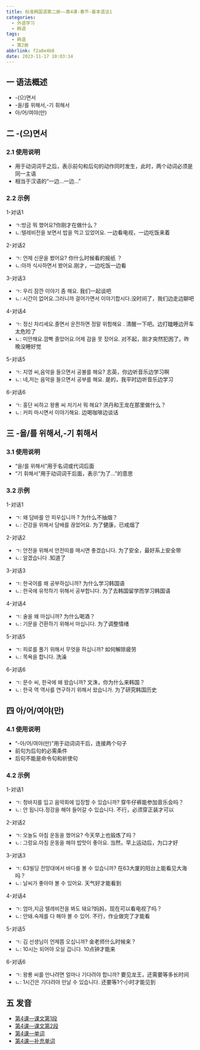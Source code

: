 ```yaml
---
title: 标准韩国语第二册——第4课-春节-基本语法1
categories:
  - 外语学习
  - 韩语
tags:
  - 韩语
  - 第2册
abbrlink: f2a8e4b8
date: 2023-11-17 10:03:14
---
```

## 一 语法概述

* -(으)면서
* -을/를 위해서,-기 휘해서
* 아/어/여야(만)

<!--more-->

## 二  -(으)면서

### 2.1 使用说明

* 用于动词词干之后，表示前句和后句的动作同时发生，此时，两个动词必须是同一主语
* 相当于汉语的“一边...一边...”

### 2.2 示例

1-对话1

* ㄱ:방금 뭐 했어요?你刚才在做什么？
* ㄴ:텔레비전을 보면서 밥을 먹고 있었어요. 一边看电视，一边吃饭来着

2-对话2

* ㄱ: 언제 신문을 봤어요? 你什么时候看的报纸 ？
* ㄴ:아까 식사하면서 봤어요.刚才，一边吃饭一边看

3-对话3

* ㄱ: 우리 잠깐 이야기 좀 해요. 我们一起谈吧
* ㄴ: 시간이 없어요.그러니까 걸어가면서 이야기합시다.没时间了，我们边走边聊吧

4-对话4

* ㄱ: 정신 차리세요.졸면서 운전하면 정말 위험해요 . 清醒一下吧。边打瞌睡边开车太危险了
* ㄴ: 미안해요.깜빡 졸았어요.어제 감을 못 잤어요. 对不起，刚才突然犯困了。昨晚没睡好觉

5-对话5

* ㄱ: 지영 씨,음악을 들으면서 공불를 해요? 志英，你边听音乐边学习啊
* ㄴ: 네,저는 음악을 들으면서 공부를 해요. 是的，我平时边听音乐边学习

6-对话6

* ㄱ: 홍단 씨하고 왕룡 씨 저기서 뭐 해요? 洪丹和王龙在那里做什么？
* ㄴ: 커피 마시면서 이야기해요. 边喝咖啡边谈话

## 三 -을/를 위해서,-기 휘해서

### 3.1 使用说明

* “을/를 위해서”用于名词或代词后面
* “기 휘해서”用于动词词干后面，表示“为了...”的意思

### 3.2 示例

1-对话1

* ㄱ: 왜 담바를 안 피우십니까 ? 为什么不抽烟？
* ㄴ: 건강을 위해서 담배를 끊었어요. 为了健康，已戒烟了

2-对话2

* ㄱ: 안전을 위해서 안전띠를 매시면 좋겠습니다. 为了安全，最好系上安全带
* ㄴ: 알겠습니다 .知道了

3-对话3

* ㄱ: 한국어를 왜 공부하십니까?  为什么学习韩国语
* ㄴ:  한국에 유학하기 위해서 공부합니다. 为了去韩国留学而学习韩国语

4-对话4

* ㄱ: 술을 왜 마십니까?  为什么喝酒？
* ㄴ: 기문을 건환하기 위해서 마십니다. 为了调整情绪

5-对话5

* ㄱ: 피로를 풀기 위해서 무엇을 하십니까? 如何解除疲劳
* ㄴ: 목욕을 합니다.  洗澡

6-对话6

* ㄱ: 문수 씨, 한국에 왜 왔습니까?  文洙，你为什么来韩国？
* ㄴ: 한국 역 역사를 연구하기 위해서 왔습니가. 为了研究韩国历史

## 四 아/어/여야(만)

### 4.1 使用说明

* “-아/어/여야(만)”用于动词词干后，连接两个句子
* 前句为后句的必需条件
* 后句不能是命令句和祈使句

### 4.2 示例

1-对话1

* ㄱ: 청바지를 입고 음악회에 입장할 수 있습니까? 穿牛仔裤能参加音乐会吗？
* ㄴ: 안 됩니다.정강을 해야 들어갈 수 있습니다. 不行，必须穿正装才可以

2-对话2

* ㄱ: 오늘도 아침 운동을 했어요? 今天早上也锻炼了吗？
* ㄴ: 그렁요.아침 운동을 해야 밥맛이 좋아요. 当然，早上运动后，为口才好

3-对话3

* ㄱ: 63빌딩 전망대에서 바다를 볼 수 있습니까? 在63大厦的阳台上能看见大海吗？
* ㄴ: 날씨가 좋아야 볼 수 있어요. 天气好才能看到

4-对话4

* ㄱ: 엄마,지금 텔레비전을 봐도 돼요?妈妈，现在可以看电视了吗？
* ㄴ: 안돼.숙제를 다 해야 볼 수 있어. 不行，作业做完了才能看

5-对话5

* ㄱ: 김 선생님이 언제쯤 오십니까? 金老师什么时候来？
* ㄴ: 10시는 되어야 오실 겁니다. 10点钟才能来

6-对话6

* ㄱ: 왕룡 씨를 만나려면 얼마나 기다려야 합니까? 要见龙王，还需要等多长时间
* ㄴ: 1시간은 기다려야 만날 수 있습니다. 还要等1个小时才能见到


## 五 发音

* [第4课—课文第1段][1]
* [第4课—课文第2段][2]
* [第4课—单词][3]
* [第4课—补充单词][4]



[1]:https://active.clewm.net/Fcr2jt?qrurl=http://qr31.cn/Fcr2jt&gtype=1&key=3919416cb2bdacf4799789c851e445504e5e55f816
[2]:https://active.clewm.net/Fh0Ja1?qrurl=http://qr31.cn/Fh0Ja1&gtype=1&key=bcc4116e1ef3802cf99789f83914c116570cc12856
[3]:https://active.clewm.net/CTJwMS?qrurl=http://qr31.cn/CTJwMS&gtype=1&key=7c8581659933f022c99789c44899cb559467f15879
[4]:https://active.clewm.net/D1v0GD?qrurl=http://qr31.cn/D1v0GD&gtype=1&key=7fee516f5f6b8814b99789b95f9df5f2ebfb2f4905
